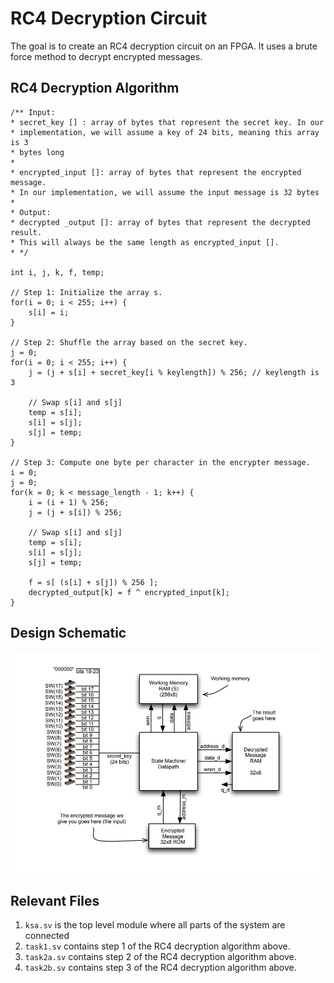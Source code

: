 # RC4 Decryption Circuit

The goal is to create an RC4 decryption circuit on an FPGA. It uses a brute
force method to decrypt encrypted messages.

## RC4 Decryption Algorithm

```
/** Input: 
* secret_key [] : array of bytes that represent the secret key. In our
* implementation, we will assume a key of 24 bits, meaning this array is 3 
* bytes long 
* 
* encrypted_input []: array of bytes that represent the encrypted message.
* In our implementation, we will assume the input message is 32 bytes 
* 
* Output: 
* decrypted _output []: array of bytes that represent the decrypted result. 
* This will always be the same length as encrypted_input [].
* */

int i, j, k, f, temp;

// Step 1: Initialize the array s.
for(i = 0; i < 255; i++) {
    s[i] = i;
}

// Step 2: Shuffle the array based on the secret key.
j = 0;
for(i = 0; i < 255; i++) {
    j = (j + s[i] + secret_key[i % keylength]) % 256; // keylength is 3

    // Swap s[i] and s[j]
    temp = s[i];
    s[i] = s[j];
    s[j] = temp;
}

// Step 3: Compute one byte per character in the encrypter message.
i = 0;
j = 0;
for(k = 0; k < message_length - 1; k++) {
    i = (i + 1) % 256;
    j = (j + s[i]) % 256;

    // Swap s[i] and s[j]
    temp = s[i];
    s[i] = s[j];
    s[j] = temp;

    f = s[ (s[i] + s[j]) % 256 ];
    decrypted_output[k] = f ^ encrypted_input[k];
}

```

## Design Schematic

![Schematic](imgs/lab4-toplevel-diagram.JPG)

## Relevant Files

1. `ksa.sv` is the top level module where all parts of the system are connected
2. `task1.sv` contains step 1 of the RC4 decryption algorithm above.
3. `task2a.sv` contains step 2 of the RC4 decryption algorithm above.
2. `task2b.sv` contains step 3 of the RC4 decryption algorithm above.
